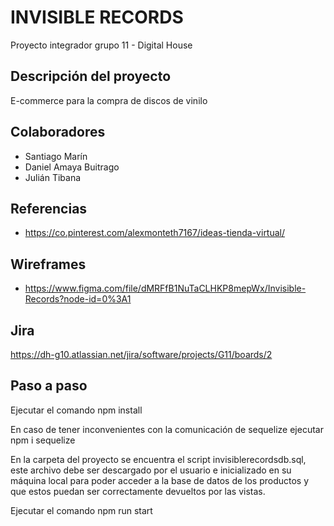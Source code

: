 # INVISIBLE RECORDS

Proyecto integrador grupo 11 - Digital House

## Descripción del proyecto

E-commerce para la compra de discos de vinilo

## Colaboradores

- Santiago Marín
- Daniel Amaya Buitrago
- Julián Tibana

## Referencias

- https://co.pinterest.com/alexmonteth7167/ideas-tienda-virtual/

## Wireframes

- https://www.figma.com/file/dMRFfB1NuTaCLHKP8mepWx/Invisible-Records?node-id=0%3A1

## Jira

https://dh-g10.atlassian.net/jira/software/projects/G11/boards/2

## Paso a paso

Ejecutar el comando npm install

En caso de tener inconvenientes con la comunicación de sequelize ejecutar npm i sequelize

En la carpeta del proyecto se encuentra el script invisiblerecordsdb.sql, este archivo debe ser descargado por el usuario e inicializado en su máquina local para poder acceder a la base de datos de los productos y que estos puedan ser correctamente devueltos por las vistas.

Ejecutar el comando npm run start
